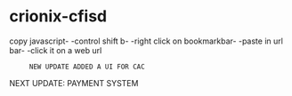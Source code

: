 # crionix-cfisd
copy javascript-
-control shift b-
-right click on bookmarkbar-
-paste in url bar-
-click it on a web url

         NEW UPDATE ADDED A UI FOR CAC
NEXT UPDATE: PAYMENT SYSTEM
